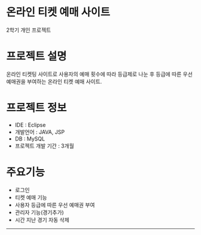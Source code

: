 # 온라인 티켓 예매 사이트
2학기 개인 프로젝트

# 프로젝트 설명
온라인 티켓팅 사이트로 사용자의 예매 횟수에 따라 등급제로 나눈 후 등급에 따른 우선 예매권을 부여하는 온라인 티켓 예매 사이트.

# 프로젝트 정보
- IDE : Eclipse
- 개발언어 : JAVA, JSP
- DB : MySQL
- 프로젝트 개발 기간 : 3개월

# 주요기능
- 로그인
- 티켓 예매 기능
- 사용자 등급에 따른 우선 예매권 부여
- 관리자 기능(경기추가)
- 시간 지난 경기 자동 삭제

- - - 


